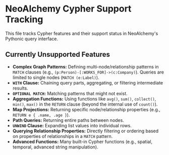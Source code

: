 # NeoAlchemy Cypher Support Tracking

This file tracks Cypher features and their support status in NeoAlchemy's Pythonic query interface.

## Currently Unsupported Features

- **Complex Graph Patterns:** Defining multi-node/relationship patterns in `MATCH` clauses (e.g., `(p:Person)-[:WORKS_FOR]->(c:Company)`). Queries are limited to single nodes (`MATCH (e:Label)`).
- **`WITH` Clause:** Chaining query parts, aggregating, or filtering intermediate results.
- **`OPTIONAL MATCH`:** Matching patterns that might not exist.
- **Aggregation Functions:** Using functions like `avg()`, `sum()`, `collect()`, `min()`, `max()` in the `RETURN` clause (beyond the internal use of `count()`).
- **Map Projections:** Returning specific node/relationship properties (e.g., `RETURN e { .name, .age }`).
- **Path Queries:** Returning entire paths between nodes.
- **`UNWIND` Clause:** Expanding list values into individual rows.
- **Querying Relationship Properties:** Directly filtering or ordering based on properties of relationships in a `MATCH` pattern.
- **Advanced Functions:** Many built-in Cypher functions (e.g., spatial, temporal, advanced string manipulation).
